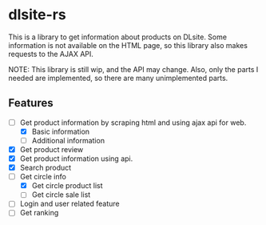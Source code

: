 # dlsite-rs

This is a library to get information about products on DLsite. Some information
is not available on the HTML page, so this library also makes requests to the
AJAX API.

NOTE: This library is still wip, and the API may change. Also, only the parts I
needed are implemented, so there are many unimplemented parts.

## Features

- [ ] Get product information by scraping html and using ajax api for web.
  - [x] Basic information
  - [ ] Additional information
- [x] Get product review
- [x] Get product information using api.
- [x] Search product
- [ ] Get circle info
  - [x] Get circle product list
  - [ ] Get circle sale list
- [ ] Login and user related feature
- [ ] Get ranking
